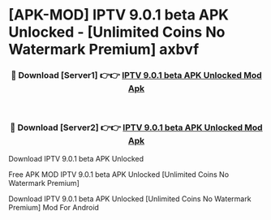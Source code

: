 # [APK-MOD] IPTV 9.0.1 beta APK Unlocked - [Unlimited Coins No Watermark Premium] axbvf



<div align="center">
<h3>🔴 Download [Server1] 👉👉 <a href="https://momento.my/?title=IPTV_9.0.1_beta_APK_Unlocked">IPTV 9.0.1 beta APK Unlocked Mod Apk</a></h3><br>

<h3>🔴 Download [Server2] 👉👉 <a href="https://momento.my/?title=IPTV_9.0.1_beta_APK_Unlocked">IPTV 9.0.1 beta APK Unlocked Mod Apk</a></h3>
</div>



Download IPTV 9.0.1 beta APK Unlocked 

Free APK MOD IPTV 9.0.1 beta APK Unlocked [Unlimited Coins No Watermark Premium]

Download IPTV 9.0.1 beta APK Unlocked [Unlimited Coins No Watermark Premium] Mod For Android
